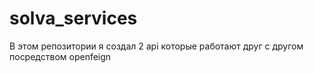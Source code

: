 # solva_services
В этом репозитории я создал 2 api которые работают друг с другом посредством openfeign 
